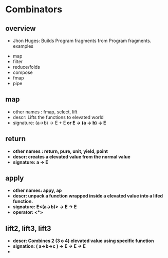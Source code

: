 # Combinators

## overview
- Jhon Huges: Builds Program fragments from Program fragments.
examples
* map
* filter
* reduce/folds
* compose
* fmap
* pipe

## map

- other names : fmap, select, lift
- descr: Lifts the functions to elevated world
- signature: (a->b) -> E<a> + E<b> or  E<a> -> (a -> b) -> E<b>  
 

## return

- other names : return, pure, unit, yield, point
- descr: creates a elevated value from the normal value
- signature: a -> E<a>

## apply
- other names: appy, ap 
- descr: unpack a function wrapped inside a elevated value into a lifed function.   
- signature: E<(a->b)>  -> E<a> -> E<b>  
- operator: <*>  

## lift2, lift3, lift3
- descr: Combines 2 (3 o 4) elevated value using specific function
- signation: ( a->b->c ) -> E<a> -> E<b> -> E<c>  
- 










